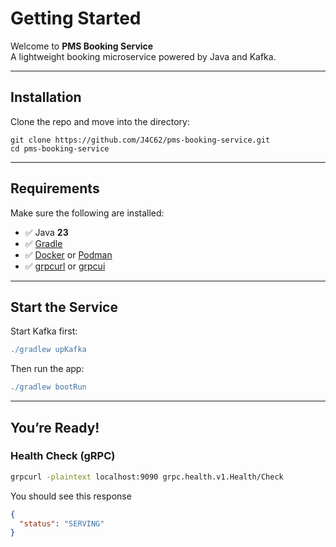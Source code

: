 # Getting Started

Welcome to **PMS Booking Service**  
A lightweight booking microservice powered by Java and Kafka.

---

## Installation

Clone the repo and move into the directory:

```git
git clone https://github.com/J4C62/pms-booking-service.git
cd pms-booking-service
````

---

## Requirements

Make sure the following are installed:

* ✅ Java **23**
* ✅  <a href="https://gradle.org/" target="_blank" data-preview-link>Gradle</a>
* ✅  <a href="https://www.docker.com/" target="_blank" data-preview-link>Docker</a>
  or <a href="https://podman.io/" target="_blank" data-preview-link>Podman</a>
* ✅ <a href="https://github.com/fullstorydev/grpcurl" target="_blank" data-preview-link>grpcurl</a>
  or <a href="https://github.com/fullstorydev/grpcui" target="_blank" data-preview-link>
  grpcui</a>

---

## Start the Service

Start Kafka first:

```gradle
./gradlew upKafka
```

Then run the app:

```gradle
./gradlew bootRun
```

---

## You’re Ready!

### Health Check (gRPC)

```bash
grpcurl -plaintext localhost:9090 grpc.health.v1.Health/Check
````

You should see this response

```json
{
  "status": "SERVING"
}
```